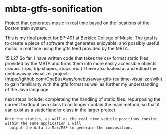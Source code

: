 # mbta-gtfs-sonification

Project that generates music in real time based on the locations of the Boston train system.

This is my final project for EP-491 at Berklee College of Music.
The goal is to create a piece of software that generates enjoyable, and possibly useful music
in real time using the gtfs feed provided by the MBTA.

15.1.27
  So far, I have written code that takes the csv format static files provided by the MBTA and turns them into
  more easily accessible objects (routes, trips, trip shapes, stops, etc.)
  I have also looked at and edited the onebusaway visualizer project:
      (https://github.com/OneBusAway/onebusaway-gtfs-realtime-visualizer/wiki)
    to gain familliarity with the gtfs format as well as further my understanding of the Java language.
    
  next steps include:
    completeing the handling of static files.
    repurposing the current textInput.java class to no longer contain the main method,
      so that it can exist as a staticHandler class in the larger project.
      
    Once the statics, as well as the real time vehicle positions coexist within the same application I will
      output the data to Max/MSP to generate the composition.
